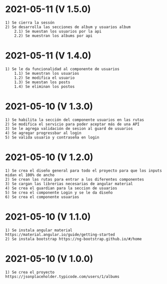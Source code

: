 # 2021-05-11 (V 1.5.0)
    1) Se cierra la sessón
    2) Se desarrolla las secciones de album y usuarios album
        2.1) Se muestan los usuarios por la api
        2.2) Se muestran los albums por api
# 2021-05-11 (V 1.4.0)
    1) Se le da funcionalidad al componente de usuarios
        1.1) Se muestran los usuarios
        1.2) Se modifica el usuario
        1.3) Se muestan los posts
        1.4) Se eliminan los postos
# 2021-05-10 (V 1.3.0)
    1) Se habilita la sección del componente usuarios en las rutas
    2) Se modifica el servicio para poder aceptar más de una API
    3) Se le agrega validación de sesion al guard de usuarios
    4) Se agregar progressbar al login
    5) Se valida usuario y contraseña en login
# 2021-05-10 (V 1.2.0)
    1) Se crea el diseño general para todo el proyecto para que los inputs midan el 100% de ancho
    2) Se crean las rutas para entrar a los diferentes componentes
    3) Se cargan las librerias necesarias de angular material
    4) Se crea el guardian para la seccion de usuarios
    5) Se crea el componente Login y se le da diseño
    6) Se crea el componente usuarios
# 2021-05-10 (V 1.1.0)
    1) Se instala angular material https://material.angular.io/guide/getting-started
    2) Se instala bootstrap https://ng-bootstrap.github.io/#/home
# 2021-05-10 (V 1.0.0)
    1) Se crea el proyecto
    https://jsonplaceholder.typicode.com/users/1/albums